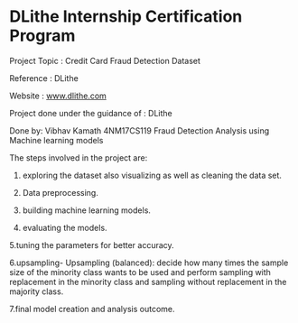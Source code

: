 # DLithe Internship Certification Program
 
Project Topic : Credit Card Fraud Detection Dataset

Reference : DLithe

Website : www.dlithe.com

Project done under the guidance of : DLithe

Done by: Vibhav Kamath 4NM17CS119
Fraud Detection Analysis using Machine learning models

The steps involved in the project are:

1. exploring the dataset also visualizing as well as cleaning the data set.

2. Data preprocessing.

3. building machine learning models.

4. evaluating the models.

5.tuning the parameters for better accuracy.

6.upsampling- Upsampling (balanced): decide how many times the sample size of the minority class wants to be used and perform sampling with replacement in the minority class and sampling without replacement in the majority class.

7.final model creation and analysis outcome.
